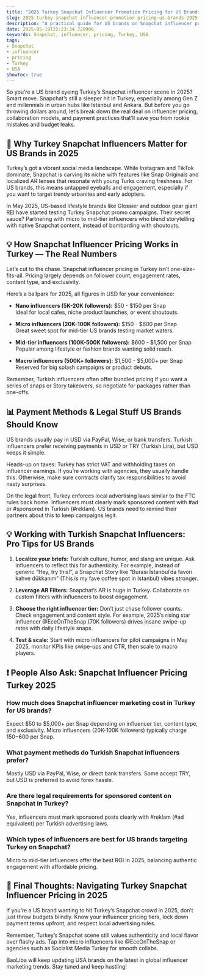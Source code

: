 ```yaml
---
title: "2025 Turkey Snapchat Influencer Promotion Pricing for US Brands"
slug: 2025-turkey-snapchat-influencer-promotion-pricing-us-brands-2025-05-19
description: "A practical guide for US brands on Snapchat influencer pricing in Turkey in 2025. Learn how to navigate local market rates, payment methods, and partnership tips to maximize ROI."
date: 2025-05-19T22:23:34.729906
keywords: Snapchat, influencer, pricing, Turkey, USA
tags:
- Snapchat
- influencer
- pricing
- Turkey
- USA
showToc: true
---
```


So you’re a US brand eyeing Turkey’s Snapchat influencer scene in 2025? Smart move. Snapchat’s still a sleeper hit in Turkey, especially among Gen Z and millennials in urban hubs like Istanbul and Ankara. But before you go throwing dollars around, let’s break down the real deal on influencer pricing, collaboration models, and payment practices that’ll save you from rookie mistakes and budget leaks.

## 📢 Why Turkey Snapchat Influencers Matter for US Brands in 2025

Turkey’s got a vibrant social media landscape. While Instagram and TikTok dominate, Snapchat is carving its niche with features like Snap Originals and localized AR lenses that resonate with young Turks craving freshness. For US brands, this means untapped eyeballs and engagement, especially if you want to target trendy urbanites and early adopters.

In May 2025, US-based lifestyle brands like Glossier and outdoor gear giant REI have started testing Turkey Snapchat promo campaigns. Their secret sauce? Partnering with micro to mid-tier influencers who blend storytelling with native Snapchat content, instead of bombarding with shoutouts.

## 💡 How Snapchat Influencer Pricing Works in Turkey — The Real Numbers

Let’s cut to the chase. Snapchat influencer pricing in Turkey isn’t one-size-fits-all. Pricing largely depends on follower count, engagement rates, content type, and exclusivity.

Here’s a ballpark for 2025, all figures in USD for your convenience:

- **Nano influencers (5K-20K followers):** $50 - $150 per Snap  
Ideal for local cafes, niche product launches, or event shoutouts.

- **Micro influencers (20K-100K followers):** $150 - $600 per Snap  
Great sweet spot for mid-tier US brands testing market waters.

- **Mid-tier influencers (100K-500K followers):** $600 - $1,500 per Snap  
Popular among lifestyle or fashion brands wanting solid reach.

- **Macro influencers (500K+ followers):** $1,500 - $5,000+ per Snap  
Reserved for big splash campaigns or product debuts.

Remember, Turkish influencers often offer bundled pricing if you want a series of snaps or Story takeovers, so negotiate for packages rather than one-offs.

## 📊 Payment Methods & Legal Stuff US Brands Should Know

US brands usually pay in USD via PayPal, Wise, or bank transfers. Turkish influencers prefer receiving payments in USD or TRY (Turkish Lira), but USD keeps it simple.

Heads-up on taxes: Turkey has strict VAT and withholding taxes on influencer earnings. If you’re working with agencies, they usually handle this. Otherwise, make sure contracts clarify tax responsibilities to avoid nasty surprises.

On the legal front, Turkey enforces local advertising laws similar to the FTC rules back home. Influencers must clearly mark sponsored content with #ad or #sponsored in Turkish (#reklam). US brands need to remind their partners about this to keep campaigns legit.

## 💡 Working with Turkish Snapchat Influencers: Pro Tips for US Brands

1. **Localize your briefs:** Turkish culture, humor, and slang are unique. Ask influencers to reflect this for authenticity. For example, instead of generic “Hey, try this!”, a Snapchat Story like “Burası İstanbul’da favori kahve dükkanım” (This is my fave coffee spot in Istanbul) vibes stronger.

2. **Leverage AR Filters:** Snapchat’s AR is huge in Turkey. Collaborate on custom filters with influencers to boost engagement.

3. **Choose the right influencer tier:** Don’t just chase follower counts. Check engagement and content style. For example, 2025’s rising star influencer @EceOnTheSnap (70K followers) drives insane swipe-up rates with daily lifestyle snaps.

4. **Test & scale:** Start with micro influencers for pilot campaigns in May 2025, monitor KPIs like swipe-ups and CTR, then scale to macro players.

## ❗ People Also Ask: Snapchat Influencer Pricing Turkey 2025

### How much does Snapchat influencer marketing cost in Turkey for US brands?

Expect $50 to $5,000+ per Snap depending on influencer tier, content type, and exclusivity. Micro influencers (20K-100K followers) typically charge $150-$600 per Snap.

### What payment methods do Turkish Snapchat influencers prefer?

Mostly USD via PayPal, Wise, or direct bank transfers. Some accept TRY, but USD is preferred to avoid forex hassle.

### Are there legal requirements for sponsored content on Snapchat in Turkey?

Yes, influencers must mark sponsored posts clearly with #reklam (#ad equivalent) per Turkish advertising laws.

### Which types of influencers are best for US brands targeting Turkey on Snapchat?

Micro to mid-tier influencers offer the best ROI in 2025, balancing authentic engagement with affordable pricing.

## 📢 Final Thoughts: Navigating Turkey Snapchat Influencer Pricing in 2025

If you’re a US brand wanting to hit Turkey’s Snapchat crowd in 2025, don’t just throw budgets blindly. Know your influencer pricing tiers, lock down payment terms upfront, and respect local advertising rules.

Remember, Turkey’s Snapchat scene still values authenticity and local flavor over flashy ads. Tap into micro influencers like @EceOnTheSnap or agencies such as Socialist Media Turkey for smooth collabs.

BaoLiba will keep updating USA brands on the latest in global influencer marketing trends. Stay tuned and keep hustling!